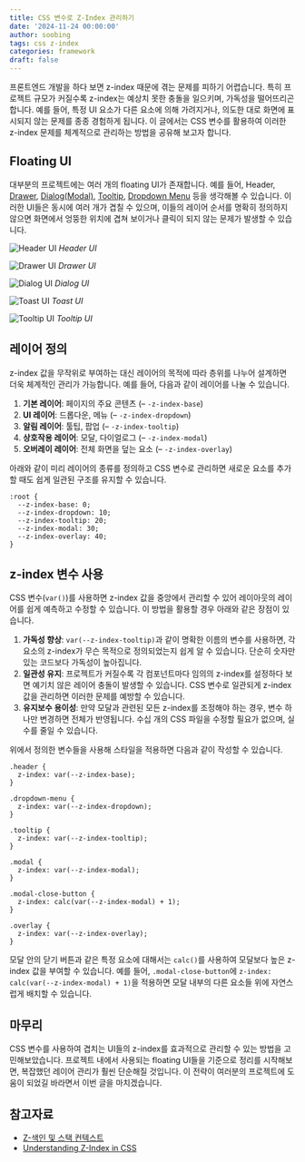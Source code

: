 ```yaml
---
title: CSS 변수로 Z-Index 관리하기
date: '2024-11-24 00:00:00'
author: soobing
tags: css z-index
categories: framework
draft: false
---
```

프론트엔드 개발을 하다 보면 z-index 때문에 겪는 문제를 피하기 어렵습니다. 특히 프로젝트 규모가 커질수록 z-index는 예상치 못한 충돌을 일으키며, 가독성을 떨어뜨리곤 합니다. 예를 들어, 특정 UI 요소가 다른 요소에 의해 가려지거나, 의도한 대로 화면에 표시되지 않는 문제를 종종 경험하게 됩니다. 이 글에서는 CSS 변수를 활용하여 이러한 z-index 문제를 체계적으로 관리하는 방법을 공유해 보고자 합니다.

## Floating UI

대부분의 프로젝트에는 여러 개의 floating UI가 존재합니다. 예를 들어, Header, [Drawer](https://ui.shadcn.com/docs/components/drawer), [Dialog(Modal)](https://ui.shadcn.com/docs/components/dialog), [Tooltip](https://ui.shadcn.com/docs/components/tooltip), [Dropdown Menu](https://ui.shadcn.com/docs/components/dropdown-menu) 등을 생각해볼 수 있습니다. 이러한 UI들은 동시에 여러 개가 겹칠 수 있으며, 이들의 레이어 순서를 명확히 정의하지 않으면 화면에서 엉뚱한 위치에 겹쳐 보이거나 클릭이 되지 않는 문제가 발생할 수 있습니다.

![Header UI](./1_header.png)
*Header UI*

![Drawer UI](./2_drawer.png)
*Drawer UI*

![Dialog UI](./3_dialog.png)
*Dialog UI*

![Toast UI](./4_toast.png)
*Toast UI*

![Tooltip UI](./5_tooltip.png)
*Tooltip UI*

## 레이어 정의

z-index 값을 무작위로 부여하는 대신 레이어의 목적에 따라 층위를 나누어 설계하면 더욱 체계적인 관리가 가능합니다. 예를 들어, 다음과 같이 레이어를 나눌 수 있습니다.

1. **기본 레이어**: 페이지의 주요 콘텐츠 (– `-z-index-base`)
2. **UI 레이어**: 드롭다운, 메뉴 (– `-z-index-dropdown`)
3. **알림 레이어**: 툴팁, 팝업 (– `-z-index-tooltip`)
4. **상호작용 레이어**: 모달, 다이얼로그 (– `-z-index-modal`)
5. **오버레이 레이어**: 전체 화면을 덮는 요소 (– `-z-index-overlay`)

아래와 같이 미리 레이어의 종류를 정의하고 CSS 변수로 관리하면 새로운 요소를 추가할 때도 쉽게 일관된 구조를 유지할 수 있습니다.

```
:root {
  --z-index-base: 0;
  --z-index-dropdown: 10;
  --z-index-tooltip: 20;
  --z-index-modal: 30;
  --z-index-overlay: 40;
}
```

## z-index 변수 사용

CSS 변수(`var()`)를 사용하면 z-index 값을 중앙에서 관리할 수 있어 레이아웃의 레이어를 쉽게 예측하고 수정할 수 있습니다. 이 방법을 활용할 경우 아래와 같은 장점이 있습니다.

1. **가독성 향상**: `var(--z-index-tooltip)`과 같이 명확한 이름의 변수를 사용하면, 각 요소의 z-index가 무슨 목적으로 정의되었는지 쉽게 알 수 있습니다. 단순히 숫자만 있는 코드보다 가독성이 높아집니다.
2. **일관성 유지**: 프로젝트가 커질수록 각 컴포넌트마다 임의의 z-index를 설정하다 보면 예기치 않은 레이어 충돌이 발생할 수 있습니다. CSS 변수로 일관되게 z-index 값을 관리하면 이러한 문제를 예방할 수 있습니다.
3. **유지보수 용이성**: 만약 모달과 관련된 모든 z-index를 조정해야 하는 경우, 변수 하나만 변경하면 전체가 반영됩니다. 수십 개의 CSS 파일을 수정할 필요가 없으며, 실수를 줄일 수 있습니다.

위에서 정의한 변수들을 사용해 스타일을 적용하면 다음과 같이 작성할 수 있습니다.

```
.header {
  z-index: var(--z-index-base);
}

.dropdown-menu {
  z-index: var(--z-index-dropdown);
}

.tooltip {
  z-index: var(--z-index-tooltip);
}

.modal {
  z-index: var(--z-index-modal);
}

.modal-close-button {
  z-index: calc(var(--z-index-modal) + 1);
}

.overlay {
  z-index: var(--z-index-overlay);
}

```

모달 안의 닫기 버튼과 같은 특정 요소에 대해서는 `calc()`를 사용하여 모달보다 높은 z-index 값을 부여할 수 있습니다. 예를 들어, `.modal-close-button`에 `z-index: calc(var(--z-index-modal) + 1)`을 적용하면 모달 내부의 다른 요소들 위에 자연스럽게 배치할 수 있습니다.

## 마무리

CSS 변수를 사용하여 겹치는 UI들의 z-index를 효과적으로 관리할 수 있는 방법을 고민해보았습니다. 프로젝트 내에서 사용되는 floating UI들을 기준으로 정리를 시작해보면, 복잡했던 레이어 관리가 훨씬 단순해질 것입니다. 이 전략이 여러분의 프로젝트에 도움이 되었길 바라면서 이번 글을 마치겠습니다.

## 참고자료

- [Z-색인 및 스택 컨텍스트](https://web.dev/learn/css/z-index?hl=ko)
- [Understanding Z-Index in CSS](https://ishadeed.com/article/understanding-z-index/)